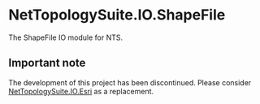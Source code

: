 # NetTopologySuite.IO.ShapeFile
The ShapeFile IO module for NTS.

## Important note
The development of this project has been discontinued.
Please consider [NetTopologySuite.IO.Esri](https://github.com/NetTopologySuite/NetTopologySuite.IO.Esri) as a replacement.
